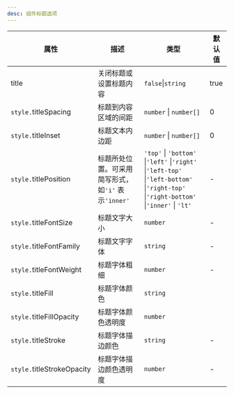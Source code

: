 ```yaml
---
desc: 组件标题选项
---
```


| 属性                       | 描述                                                | 类型                                                                                                                                   | 默认值 |
| -------------------------- | --------------------------------------------------- | -------------------------------------------------------------------------------------------------------------------------------------- | ------ |
| title                      | 关闭标题或设置标题内容                              | `false`\|`string`                                                                                                                      | true   |
| `style.`titleSpacing       | 标题到内容区域的间距                                | `number` \| `number[]`                                                                                                                 | 0      |
| `style.`titleInset         | 标题文本内边距                                      | `number` \| `number[]`                                                                                                                 | 0      |
| `style.`titlePosition      | 标题所处位置。可采用简写形式，如`'i'` 表示`'inner'` | `'top'` \| `'bottom'` \|`'left'` \|`'right'` \|`'left-top'` \|`'left-bottom'` \|`'right-top'` \|`'right-bottom'` \|`'inner'` \| `'lt'` | -      |
| `style.`titleFontSize      | 标题文字大小                                        | `number`                                                                                                                               | -      |
| `style.`titleFontFamily    | 标题文字字体                                        | `string`                                                                                                                               | -      |
| `style.`titleFontWeight    | 标题字体粗细                                        | `number`                                                                                                                               | -      |
| `style.`titleFill          | 标题字体颜色                                        | `string`                                                                                                                               |
| `style.`titleFillOpacity   | 标题字体颜色透明度                                  | `number`                                                                                                                               |
| `style.`titleStroke        | 标题字体描边颜色                                    | `string`                                                                                                                               | -      |
| `style.`titleStrokeOpacity | 标题字体描边颜色透明度                              | `number`                                                                                                                               | -      |
